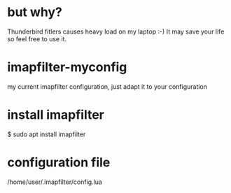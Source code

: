 # but why?
Thunderbird fitlers causes heavy load on my laptop :-)
It may save your life so feel free to use it.

# imapfilter-myconfig
my current imapfilter configuration, just adapt it to your configuration

# install imapfilter
$ sudo apt install imapfilter

# configuration file
/home/user/.imapfilter/config.lua


